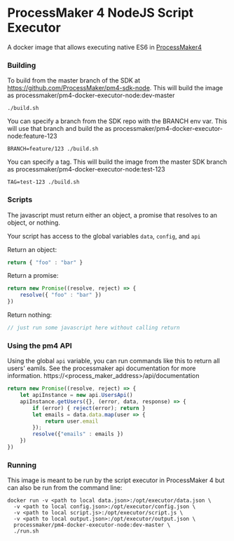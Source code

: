 # ProcessMaker 4 NodeJS Script Executor

A docker image that allows executing native ES6 in [ProcessMaker4](https://github.com/ProcessMaker/bpm)

### Building

To build from the master branch of the SDK at https://github.com/ProcessMaker/pm4-sdk-node.
This will build the image as processmaker/pm4-docker-executor-node:dev-master

`./build.sh`

You can specify a branch from the SDK repo with the BRANCH env var.
This will use that branch and build the as processmaker/pm4-docker-executor-node:feature-123

`BRANCH=feature/123 ./build.sh`

You can specify a tag.
This will build the image from the master SDK branch as processmaker/pm4-docker-executor-node:test-123

`TAG=test-123 ./build.sh`

### Scripts
The javascript must return either an object, a promise that resolves to an object, or nothing.

Your script has access to the global variables `data`, `config`, and `api`

Return an object:
```javascript
return { "foo" : "bar" }
```

Return a promise:
```javascript
return new Promise((resolve, reject) => {
    resolve({ "foo" : "bar" })
})
```

Return nothing:
```javascript
// just run some javascript here without calling return
```

### Using the pm4 API
Using the global `api` variable, you can run commands like this to return all users' eamils.
See the processmaker api documentation for more information. https://<process_maker_address>/api/documentation
```javascript
return new Promise((resolve, reject) => {
    let apiInstance = new api.UsersApi()
    apiInstance.getUsers({}, (error, data, response) => {
        if (error) { reject(error); return }
        let emails = data.data.map(user => {
            return user.email
        });
        resolve({"emails" : emails })
    })
})
```

### Running

This image is meant to be run by the script executor in
ProcessMaker 4 but can also be run from the command line:

```
docker run -v <path to local data.json>:/opt/executor/data.json \
  -v <path to local config.json>:/opt/executor/config.json \
  -v <path to local script.js>:/opt/executor/script.js \
  -v <path to local output.json>:/opt/executor/output.json \
  processmaker/pm4-docker-executor-node:dev-master \
  ./run.sh
```